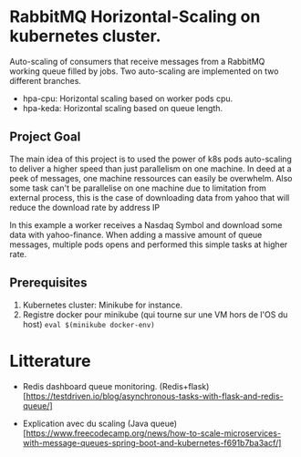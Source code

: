 # RabbitMQ Horizontal-Scaling on kubernetes cluster.

Auto-scaling of consumers that receive messages from a RabbitMQ working queue filled by jobs. Two auto-scaling are implemented on two different branches.

- hpa-cpu: Horizontal scaling based on worker pods cpu.
- hpa-keda: Horizontal scaling based on queue length.

## Project Goal

The main idea of this project is to used the power of k8s pods auto-scaling to deliver a higher speed than just parallelism on one machine. In deed at a peek of messages, one machine ressources can easily be overwhelm. Also some task can't be parallelise on one machine due to limitation from external process, this is the case of downloading data from yahoo that will reduce the download rate by address IP

In this example a worker receives a Nasdaq Symbol and download some data with yahoo-finance. When adding a massive amount of queue messages, multiple pods opens and performed this simple tasks at higher rate.


## Prerequisites

1. Kubernetes cluster: Minikube for instance.
2. Registre docker pour minikube (qui tourne sur une VM hors de l'OS du host) `eval $(minikube docker-env)`

# Litterature
- Redis dashboard queue monitoring. (Redis+flask)[https://testdriven.io/blog/asynchronous-tasks-with-flask-and-redis-queue/]

- Explication avec du scaling (Java queue)[https://www.freecodecamp.org/news/how-to-scale-microservices-with-message-queues-spring-boot-and-kubernetes-f691b7ba3acf/]
